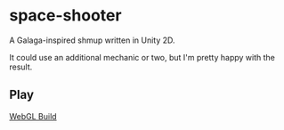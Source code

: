 # space-shooter
A Galaga-inspired shmup written in Unity 2D.

It could use an additional mechanic or two, but I'm pretty happy with the result.

## Play
[WebGL Build](https://mattgreen.github.io/space-shooter/)

